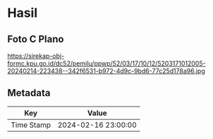 # Hasil

## Foto C Plano

https://sirekap-obj-formc.kpu.go.id/dc52/pemilu/ppwp/52/03/17/10/12/5203171012005-20240214-223438--342f6531-b972-4d9c-9bd6-77c25d178a96.jpg


## Metadata

| Key        | Value               |
| ---------- | ------------------- |
| Time Stamp | 2024-02-16 23:00:00 |



